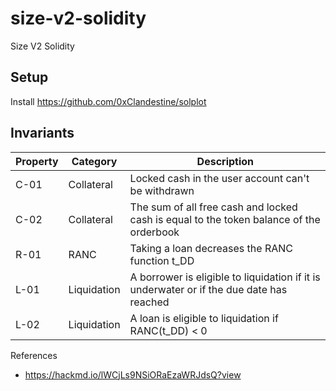 # size-v2-solidity

Size V2 Solidity

## Setup

Install <https://github.com/0xClandestine/solplot>

## Invariants

| Property | Category    | Description                                                                              |
| -------- | ----------- | ---------------------------------------------------------------------------------------- |
| C-01     | Collateral  | Locked cash in the user account can't be withdrawn                                       |
| C-02     | Collateral  | The sum of all free cash and locked cash is equal to the token balance of the orderbook                                       |
| R-01     | RANC        | Taking a loan decreases the RANC function  t_DD                                          |
| L-01     | Liquidation | A borrower is eligible to liquidation if it is underwater or if the due date has reached |
| L-02     | Liquidation | A loan is eligible to liquidation if RANC(t_DD) < 0                                      |

References

- <https://hackmd.io/lWCjLs9NSiORaEzaWRJdsQ?view>
